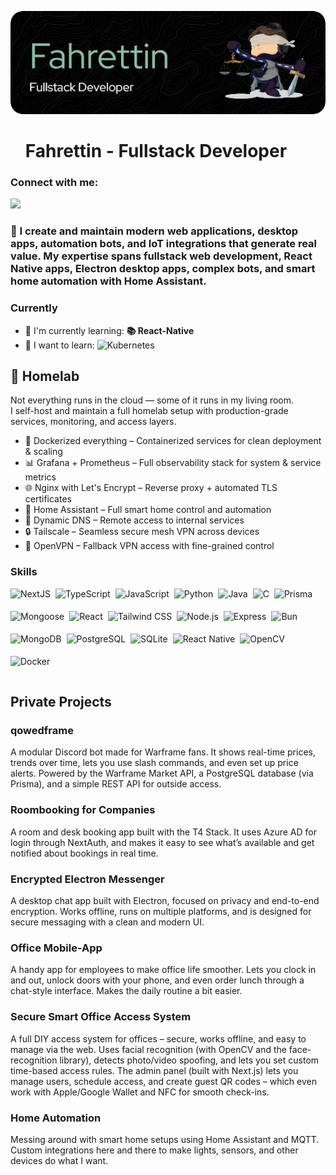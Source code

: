 ![Fahrettin - Fullstack Developer](./fahri.png)

<div id="toc">
  <ul align="left" style="list-style: none">
    <summary>
      <h1>
        Fahrettin - Fullstack Developer
      </h1>
    </summary>
  </ul>
</div>

**<h3 align="left">Connect with me:</h3>** 
<p align="left"><a href="https://github.com/godstepx" target="_blank"><img src="https://img.shields.io/badge/GitHub-100000?logo=github&logoColor=white" height="28" style="margin-right: 4px"></a> </p>

<h3 align="left">🚀 I create and maintain modern web applications, desktop apps, automation bots, and IoT integrations that generate real value.  
My expertise spans fullstack web development, React Native apps, Electron desktop apps, complex bots, and smart home automation with Home Assistant. </h3>

**<h3 align="left">Currently</h3>**

- 🌱 I'm currently learning: **📚 React-Native**
- 🌱 I want to learn: <img src="https://img.shields.io/badge/Kubernetes-326CE5?logo=kubernetes&logoColor=white" alt="Kubernetes" style="vertical-align: bottom;" />

**<h2 align="left">🧪 Homelab</h2>**

Not everything runs in the cloud — some of it runs in my living room.  
I self-host and maintain a full homelab setup with production-grade services, monitoring, and access layers.

- 🐳 Dockerized everything – Containerized services for clean deployment & scaling  
- 📊 Grafana + Prometheus – Full observability stack for system & service metrics  
- 🌐 Nginx with Let's Encrypt – Reverse proxy + automated TLS certificates  
- 🏡 Home Assistant – Full smart home control and automation  
- 🔁 Dynamic DNS – Remote access to internal services  
- 🔒 Tailscale – Seamless secure mesh VPN across devices  
- 🔑 OpenVPN – Fallback VPN access with fine-grained control  

 **<h3 align="left">Skills</h3>**

<div style="display: flex; flex-wrap: wrap; gap: 4px; justify-content: left;"> <img src="https://img.shields.io/badge/Next.js-000000?logo=next.js&logoColor=white" height="32" alt="NextJS" style="margin-right: 4px"> <img src="https://img.shields.io/badge/TypeScript-3178C6?logo=typescript&logoColor=white" height="32" alt="TypeScript" style="margin-right: 4px"> <img src="https://img.shields.io/badge/JavaScript-F7DF1C?logo=javascript&logoColor=white" height="32" alt="JavaScript" style="margin-right: 4px"> <img src="https://img.shields.io/badge/Python-306998?logo=python&logoColor=white" height="32" alt="Python" style="margin-right: 4px"> <img src="https://img.shields.io/badge/Java-007396?logo=java&logoColor=white" height="32" alt="Java" style="margin-right: 4px"> <img src="https://img.shields.io/badge/C-A8B9CC?logo=c&logoColor=white" height="32" alt="C" style="margin-right: 4px"> <img src="https://img.shields.io/badge/Prisma-2D3748?logo=prisma&logoColor=white" height="32" alt="Prisma" style="margin-right: 4px"> <img src="https://img.shields.io/badge/Mongoose-880000?logo=mongoose&logoColor=white" height="32" alt="Mongoose" style="margin-right: 4px"> <img src="https://img.shields.io/badge/React-20232A?logo=react&logoColor=61DAFB" height="32" alt="React" style="margin-right: 4px"> <img src="https://img.shields.io/badge/Tailwind_CSS-38B2AC?logo=tailwind-css&logoColor=white" height="32" alt="Tailwind CSS" style="margin-right: 4px"> <img src="https://img.shields.io/badge/Node.js-8CC84B?logo=node.js&logoColor=white" height="32" alt="Node.js" style="margin-right: 4px"> <img src="https://img.shields.io/badge/Express-000000?logo=express&logoColor=white" height="32" alt="Express" style="margin-right: 4px"> <img src="https://img.shields.io/badge/Bun-FFDF00?logo=bun&logoColor=White" height="32" alt="Bun" style="margin-right: 4px"> <img src="https://img.shields.io/badge/MongoDB-4EA94B?logo=mongodb&logoColor=white" height="32" alt="MongoDB" style="margin-right: 4px"> <img src="https://img.shields.io/badge/PostgreSQL-316192?logo=postgresql&logoColor=white" height="32" alt="PostgreSQL" style="margin-right: 4px"> <img src="https://img.shields.io/badge/SQLite-003B57?logo=sqlite&logoColor=white" height="32" alt="SQLite" style="margin-right: 4px"> <img src="https://img.shields.io/badge/React_Native-20232A?logo=react&logoColor=61DAFB" height="32" alt="React Native" style="margin-right: 4px"> <img src="https://img.shields.io/badge/OpenCV-5C3EE8?logo=opencv&logoColor=white" height="32" alt="OpenCV" style="margin-right: 4px"> <img src="https://img.shields.io/badge/Docker-2496ED?logo=docker&logoColor=white" height="32" alt="Docker" style="margin-right: 4px"></div>

## Private Projects

### qowedframe  
A modular Discord bot made for Warframe fans.
It shows real-time prices, trends over time, lets you use slash commands, and even set up price alerts. Powered by the Warframe Market API, a PostgreSQL database (via Prisma), and a simple REST API for outside access.

### Roombooking for Companies  
A room and desk booking app built with the T4 Stack.
It uses Azure AD for login through NextAuth, and makes it easy to see what’s available and get notified about bookings in real time.

### Encrypted Electron Messenger  
A desktop chat app built with Electron, focused on privacy and end-to-end encryption.
Works offline, runs on multiple platforms, and is designed for secure messaging with a clean and modern UI.

### Office Mobile-App
A handy app for employees to make office life smoother.
Lets you clock in and out, unlock doors with your phone, and even order lunch through a chat-style interface. Makes the daily routine a bit easier.

### Secure Smart Office Access System

A full DIY access system for offices – secure, works offline, and easy to manage via the web.
Uses facial recognition (with OpenCV and the face-recognition library), detects photo/video spoofing, and lets you set custom time-based access rules.
The admin panel (built with Next.js) lets you manage users, schedule access, and create guest QR codes – which even work with Apple/Google Wallet and NFC for smooth check-ins.

### Home Automation  
Messing around with smart home setups using Home Assistant and MQTT. Custom integrations here and there to make lights, sensors, and other devices do what I want.
